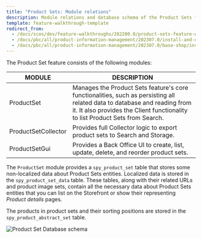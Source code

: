 ```yaml
---
title: "Product Sets: Module relations"
description: Module relations and database schema of the Product Sets feature.
template: feature-walkthrough-template
redirect_from:
  - /docs/scos/dev/feature-walkthroughs/202200.0/product-sets-feature-walkthrough/product-sets-module-relations.html
  - /docs/pbc/all/product-information-management/202307.0/install-and-upgrade/upgrade-modules/product-sets-module-relations.html
  - /docs/pbc/all/product-information-management/202307.0/base-shop/install-and-upgrade/upgrade-modules/product-sets-module-relations.html
---
```


The Product Set feature consists of the following modules:

| MODULE | DESCRIPTION |
| --- | --- |
| ProductSet | Manages the Product Sets feature's core functionalities, such as persisting all related data to database and reading from it. It also provides the Client functionality to list Product Sets from Search. |
| ProductSetCollector|Provides full Collector logic to export product sets to Search and Storage. |
| ProductSetGui | Provides a Back Office UI to create, list, update, delete, and reorder product sets. |

The `ProductSet` module provides a `spy_product_set` table that stores some non-localized data about Product Sets entities. Localized data is stored in the `spy_product_set_data` table. These tables, along with their related URLs and product image sets, contain all the necessary data about Product Sets entities that you can list on the Storefront or show their representing *Product details* pages.

The products in product sets and their sorting positions are stored in the `spy_product_abstract_set` table.

![Product Set Database schema](https://spryker.s3.eu-central-1.amazonaws.com/docs/Features/Product+Management/Product+Sets/product_set_db_schema.png)
